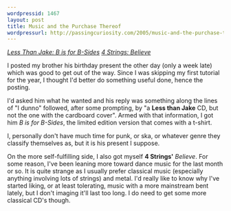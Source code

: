 ```yaml
---
wordpressid: 1467
layout: post
title: Music and the Purchase Thereof
wordpressurl: http://passingcuriosity.com/2005/music-and-the-purchase-thereof/
---
```

<span style="font-style: italic;"><a href="http://www.lessthanjake.com/discography/index.php?id=cd_bsides">Less Than Jake: B is for B-Sides</a>
<a href="http://www.centralstationrec.com/detail.cfm?Searchby=Artist&RecID=2147325140">4 Strings: Believe</a></span>

I posted my brother his birthday present the other day (only a week late) which was good to get out of the way. Since I was skipping my first tutorial for the year, I thought I'd better do something useful done, hence the posting.

I'd asked him what he wanted and his reply was something along the lines of "I dunno" followed, after some prompting, by "a <span style="font-weight: bold;">Less than Jake</span> CD, but not the one with the cardboard cover". Armed with that information, I got him <span style="font-style: italic;">B is for B-Sides</span>, the limited edition version that comes with a t-shirt.

I, personally don't have much time for punk, or ska, or whatever genre they classify themselves as, but it is his present I suppose.

On the more self-fulfilling side, I also got myself <span style="font-weight: bold;">4 Strings'</span> <span style="font-style: italic;">Believe</span>. For some reason, I've been leaning more toward dance music for the last month or so. It is quite strange as I usually prefer classical music (especially anything involving lots of strings) and metal. I'd really like to know why I've started liking, or at least tolerating, music with a more mainstream bent lately, but I don't imaging it'll last too long. I do need to get some more classical CD's though.
